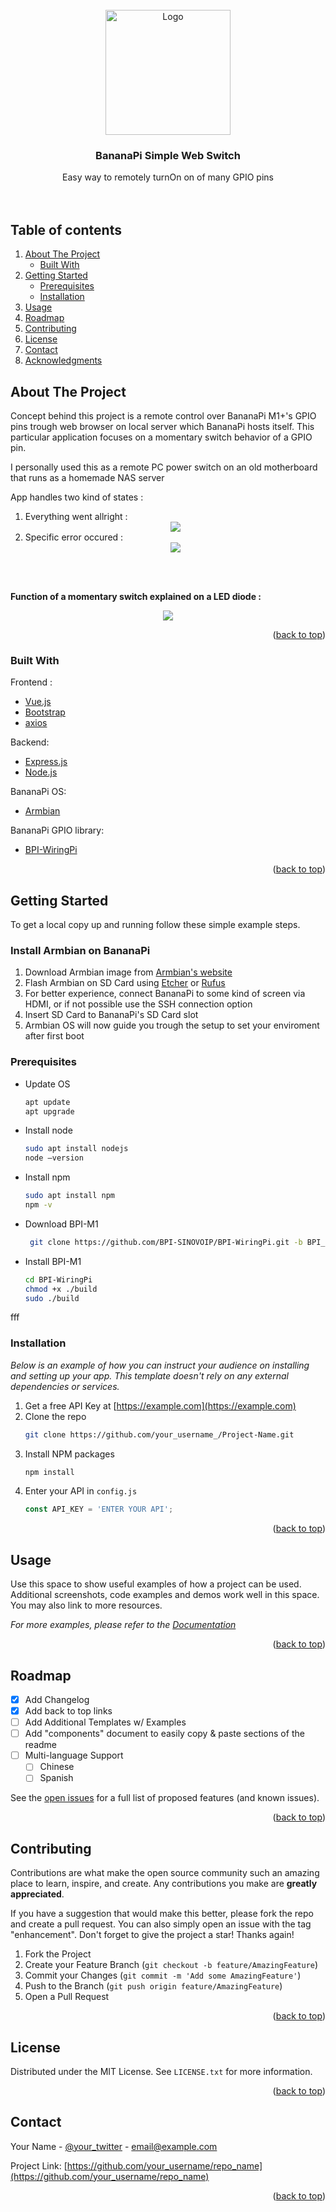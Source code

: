 <div id="top"></div>

<!-- PROJECT LOGO -->
<br />
<div align="center">
  <a href="https://github.com/othneildrew/Best-README-Template">
    <img src="https://i.imgur.com/r5ZMXPT.png" alt="Logo" width="200" height="200">
  </a>

  <h3 align="center">BananaPi Simple Web Switch</h3>

  <p align="center">
    Easy way to remotely turnOn on of many GPIO pins
    <br />
    <br />
    <br />
  </p>
</div>



<!-- TABLE OF CONTENTS -->
## Table of contents
  <ol>
    <li>
      <a href="#about-the-project">About The Project</a>
      <ul>
        <li><a href="#built-with">Built With</a></li>
      </ul>
    </li>
    <li>
      <a href="#getting-started">Getting Started</a>
      <ul>
        <li><a href="#prerequisites">Prerequisites</a></li>
        <li><a href="#installation">Installation</a></li>
      </ul>
    </li>
    <li><a href="#usage">Usage</a></li>
    <li><a href="#roadmap">Roadmap</a></li>
    <li><a href="#contributing">Contributing</a></li>
    <li><a href="#license">License</a></li>
    <li><a href="#contact">Contact</a></li>
    <li><a href="#acknowledgments">Acknowledgments</a></li>
  </ol>



<!-- ABOUT THE PROJECT -->
## About The Project

Concept behind this project is a remote control over BananaPi M1+'s GPIO pins trough web browser on local server which BananaPi hosts itself.
This particular application focuses on a momentary switch behavior of a GPIO pin.<br />

I personally used this as a remote PC power switch on an old motherboard that runs as a homemade NAS server

App handles two kind of states :
<ol>
  <li>
    Everything went allright :
    <div align="center">
      <img src="https://media.giphy.com/media/v96dbIGqk3K63fhpFy/giphy.gif">
    </div>
  </li>
    <li>
    Specific error occured :
    <div align="center">
      <img src="https://media.giphy.com/media/VkixHJYItGMTZGfzUA/giphy.gif">
    </div>
  </li>
</ol>
<br />
<br />

<b>Function of a momentary switch explained on a LED diode :</b>
    <div align="center">
      <img src="https://media.giphy.com/media/qdo2ajwEFnd7Rw3jda/giphy.gif">
    </div>

<p align="right">(<a href="#top">back to top</a>)</p>



### Built With

Frontend :
* [Vue.js](https://vuejs.org/)
* [Bootstrap](https://getbootstrap.com)
* [axios](https://axios-http.com/)

Backend:
* [Express.js](https://expressjs.com/)
* [Node.js](https://nodejs.org/)

BananaPi OS:
* [Armbian](https://www.armbian.com/)

BananaPi GPIO library:
* [BPI-WiringPi](https://github.com/BPI-SINOVOIP/BPI-WiringPi)

<p align="right">(<a href="#top">back to top</a>)</p>



<!-- GETTING STARTED -->
## Getting Started

To get a local copy up and running follow these simple example steps.

### <b>Install Armbian on BananaPi</b>
<ol>
  <li>
    Download Armbian image from <a href="https://www.armbian.com/bananapi/">Armbian's website</a>
  </li>
  <li>
    Flash Armbian on SD Card using <a href="https://www.balena.io/etcher/">Etcher</a> or <a href="https://rufus.ie/">Rufus</a>
  </li>
  <li>
    For better experience, connect BananaPi to some kind of screen via HDMI, or if not possible use the SSH connection option
  </li>
  <li>
    Insert SD Card to BananaPi's SD Card slot
  </li>
  <li>
    Armbian OS will now guide you trough the setup to set your enviroment after first boot
  </li>
</ol>

### Prerequisites
* Update OS
  ```sh
  apt update
  apt upgrade
  ```
* Install node
   ```sh
  sudo apt install nodejs
  node –version
  ```
* Install npm
  ```sh
  sudo apt install npm
  npm -v 
  ```
 * Download BPI-M1
   ```sh
    git clone https://github.com/BPI-SINOVOIP/BPI-WiringPi.git -b BPI_M1_M1Plus
   ```
 * Install BPI-M1
   ```sh
   cd BPI-WiringPi
   chmod +x ./build
   sudo ./build
   ```
fff
### Installation

_Below is an example of how you can instruct your audience on installing and setting up your app. This template doesn't rely on any external dependencies or services._

1. Get a free API Key at [https://example.com](https://example.com)
2. Clone the repo
   ```sh
   git clone https://github.com/your_username_/Project-Name.git
   ```
3. Install NPM packages
   ```sh
   npm install
   ```
4. Enter your API in `config.js`
   ```js
   const API_KEY = 'ENTER YOUR API';
   ```

<p align="right">(<a href="#top">back to top</a>)</p>



<!-- USAGE EXAMPLES -->
## Usage

Use this space to show useful examples of how a project can be used. Additional screenshots, code examples and demos work well in this space. You may also link to more resources.

_For more examples, please refer to the [Documentation](https://example.com)_

<p align="right">(<a href="#top">back to top</a>)</p>



<!-- ROADMAP -->
## Roadmap

- [x] Add Changelog
- [x] Add back to top links
- [ ] Add Additional Templates w/ Examples
- [ ] Add "components" document to easily copy & paste sections of the readme
- [ ] Multi-language Support
    - [ ] Chinese
    - [ ] Spanish

See the [open issues](https://github.com/othneildrew/Best-README-Template/issues) for a full list of proposed features (and known issues).

<p align="right">(<a href="#top">back to top</a>)</p>



<!-- CONTRIBUTING -->
## Contributing

Contributions are what make the open source community such an amazing place to learn, inspire, and create. Any contributions you make are **greatly appreciated**.

If you have a suggestion that would make this better, please fork the repo and create a pull request. You can also simply open an issue with the tag "enhancement".
Don't forget to give the project a star! Thanks again!

1. Fork the Project
2. Create your Feature Branch (`git checkout -b feature/AmazingFeature`)
3. Commit your Changes (`git commit -m 'Add some AmazingFeature'`)
4. Push to the Branch (`git push origin feature/AmazingFeature`)
5. Open a Pull Request

<p align="right">(<a href="#top">back to top</a>)</p>



<!-- LICENSE -->
## License

Distributed under the MIT License. See `LICENSE.txt` for more information.

<p align="right">(<a href="#top">back to top</a>)</p>



<!-- CONTACT -->
## Contact

Your Name - [@your_twitter](https://twitter.com/your_username) - email@example.com

Project Link: [https://github.com/your_username/repo_name](https://github.com/your_username/repo_name)

<p align="right">(<a href="#top">back to top</a>)</p>





<!-- MARKDOWN LINKS & IMAGES -->
<!-- https://www.markdownguide.org/basic-syntax/#reference-style-links -->
[contributors-shield]: https://img.shields.io/github/contributors/othneildrew/Best-README-Template.svg?style=for-the-badge
[contributors-url]: https://github.com/othneildrew/Best-README-Template/graphs/contributors
[forks-shield]: https://img.shields.io/github/forks/othneildrew/Best-README-Template.svg?style=for-the-badge
[forks-url]: https://github.com/othneildrew/Best-README-Template/network/members
[stars-shield]: https://img.shields.io/github/stars/othneildrew/Best-README-Template.svg?style=for-the-badge
[stars-url]: https://github.com/othneildrew/Best-README-Template/stargazers
[issues-shield]: https://img.shields.io/github/issues/othneildrew/Best-README-Template.svg?style=for-the-badge
[issues-url]: https://github.com/othneildrew/Best-README-Template/issues
[license-shield]: https://img.shields.io/github/license/othneildrew/Best-README-Template.svg?style=for-the-badge
[license-url]: https://github.com/othneildrew/Best-README-Template/blob/master/LICENSE.txt
[linkedin-shield]: https://img.shields.io/badge/-LinkedIn-black.svg?style=for-the-badge&logo=linkedin&colorB=555
[linkedin-url]: https://linkedin.com/in/othneildrew
[product-screenshot]: images/screenshot.png
